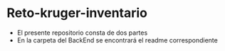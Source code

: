 # Reto-kruger-inventario
- El presente repositorio consta de dos partes
- En la carpeta del BackEnd se encontrará el readme correspondiente
